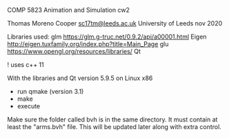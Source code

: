 COMP 5823 Animation and Simulation cw2

Thomas Moreno Cooper sc17tm@leeds.ac.uk
University of Leeds 
nov 2020

Libraries used:
glm
https://glm.g-truc.net/0.9.2/api/a00001.html
Eigen
http://eigen.tuxfamily.org/index.php?title=Main_Page
glu
https://www.opengl.org/resources/libraries/
Qt

! uses c++ 11 

With the libraries and Qt version 5.9.5 on Linux x86
- run qmake (version 3.1)
- make
- execute

Make sure the folder called bvh is in the same directory. It must contain at least the "arms.bvh" file. This will be updated later along with extra control.